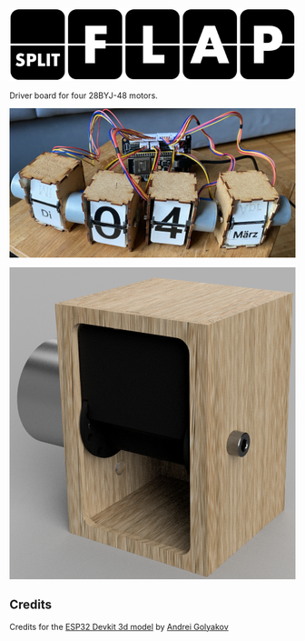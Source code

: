 ![](logo.png)

Driver board for four 28BYJ-48 motors.

![](prototype.png)

![](screenshot.png)


## Credits

Credits for the [ESP32 Devkit 3d model](https://grabcad.com/library/esp32-devkitc-v4-1) by [Andrei Golyakov](https://grabcad.com/andrei.golyakov-1)

